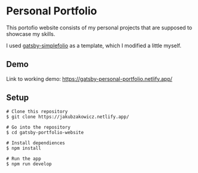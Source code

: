 # Personal Portfolio
This portofio website consists of my personal projects that are supposed to showcase my skills.

I used [gatsby-simplefolio](https://github.com/cobiwave/gatsby-simplefolio) as a template, which I modified a little myself.

## Demo
Link to working demo: https://gatsby-personal-portfolio.netlify.app/

## Setup
```shell
# Clone this repository
$ git clone https://jakubzakowicz.netlify.app/

# Go into the repository
$ cd gatsby-portfolio-website

# Install dependiences
$ npm install

# Run the app
$ npm run develop
```
